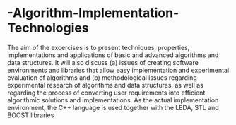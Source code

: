 # -Algorithm-Implementation-Technologies

The aim of the excercises is to present techniques, properties, implementations and applications of basic and advanced algorithms and data structures. It will also discuss 
(a) issues of creating software environments and libraries that allow easy implementation and experimental evaluation of algorithms and 
(b) methodological issues regarding experimental research of algorithms and data structures, as well as regarding the process of converting user requirements into efficient algorithmic solutions and implementations. As the actual implementation environment, the C++ language is used together with the LEDA, STL and BOOST libraries

